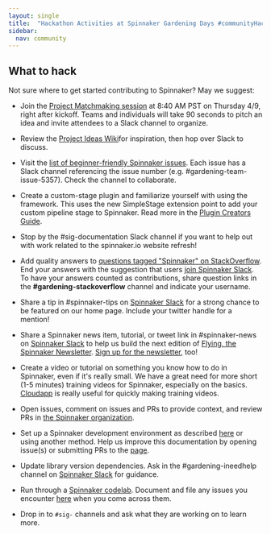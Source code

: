 ```yaml
---
layout: single
title:  "Hackathon Activities at Spinnaker Gardening Days #communityHack"
sidebar:
  nav: community
---
```


## What to hack

Not sure where to get started contributing to Spinnaker? May we suggest:

* Join the [Project Matchmaking session](https://armory.zoom.us/j/6807216019) at 8:40 AM PST on Thursday 4/9, right after kickoff. Teams and individuals will take 90 seconds to pitch an idea and invite attendees to a Slack channel to organize.

* Review the [Project Ideas Wiki](https://github.com/spinnaker-hackathon/gardening/wiki/Project-Ideas)for inspiration, then hop over Slack to discuss.

* Visit the [list of beginner-friendly Spinnaker issues](https://github.com/spinnaker/spinnaker/issues?q=is%3Aopen+is%3Aissue+label%3A%22beginner+friendly%22+). Each issue has a Slack channel referencing the issue number (e.g. #gardening-team-issue-5357). Check the channel to collaborate.

* Create a custom-stage plugin and familiarize yourself with using the framework. This uses the new SimpleStage extension point to add your custom pipeline stage to Spinnaker. Read more in the [Plugin Creators Guide](https://www.spinnaker.io/guides/developer/plugin-creators/).

* Stop by the #sig-documentation Slack channel if you want to help out with work related to the spinnaker.io website refresh!

* Add quality answers to [questions tagged "Spinnaker" on StackOverflow](https://stackoverflow.com/questions/tagged/spinnaker). End your answers with the suggestion that users [join Spinnaker Slack](https://join.spinnaker.io). To have your answers counted as contributions, share question links in the __#gardening-stackoverflow__ channel and indicate your username.

* Share a tip in #spinnaker-tips on [Spinnaker Slack](https://join.spinnaker.io) for a strong chance to be featured on our home page. Include your twitter handle for a mention!

* Share a Spinnaker news item, tutorial, or tweet link in #spinnaker-news on [Spinnaker Slack](https://join.spinnaker.io) to help us build the next edition of [Flying, the Spinnaker Newsletter](/news/latest/). [Sign up for the newsletter](/news/), too!

* Create a video or tutorial on something you know how to do in Spinnaker, even if it's really small. We have a great need for more short (1-5 minutes) training videos for Spinnaker, especially on the basics. [Cloudapp](https://www.getcloudapp.com/) is really useful for quickly making training videos.

* Open issues, comment on issues and PRs to provide context, and review PRs in [the Spinnaker organization](https://github.com/spinnaker).

* Set up a Spinnaker development environment as described [here](/community/gardening/dev-environment/) or using another method. Help us improve this documentation by opening issue(s) or submitting PRs to the [page](/community/gardening/dev-environment/).

* Update library version dependencies. Ask in the #gardening-ineedhelp channel on [Spinnaker Slack](https://join.spinnaker.io) for guidance.

* Run through a [Spinnaker codelab](/guides/tutorials/codelabs/). Document and file any issues you encounter [here](https://github.com/spinnaker/spinnaker.github.io/issues/) when you come across them.

* Drop in to `#sig-` channels and ask what they are working on to learn more.
